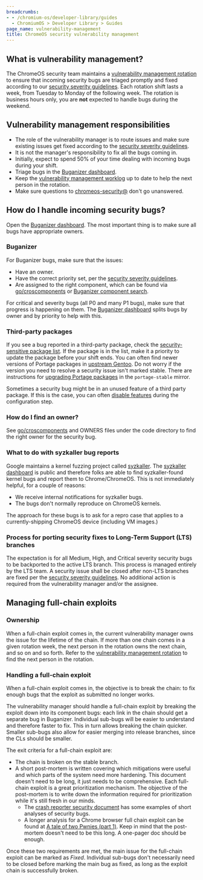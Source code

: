 ```yaml
---
breadcrumbs:
- - /chromium-os/developer-library/guides
  - ChromiumOS > Developer Library > Guides
page_name: vulnerability-management
title: ChromeOS security vulnerability management
---
```


## What is vulnerability management?

The ChromeOS security team maintains a [vulnerability management rotation] to
ensure that incoming security bugs are triaged promptly and fixed according to
our [security severity guidelines]. Each rotation shift lasts a week, from
Tuesday to Monday of the following week. The rotation is business hours only,
you are **not** expected to handle bugs during the weekend.

## Vulnerability management responsibilities

*   The role of the vulnerability manager is to route issues and make sure
    existing issues get fixed according to the [security severity guidelines].
*   It is not the manager's responsibility to fix all the bugs coming in.
*   Initially, expect to spend 50% of your time dealing with incoming bugs
    during your shift.
*   Triage bugs in the [Buganizer dashboard].
*   Keep the [vulnerability management worklog] up to date to help the next
    person in the rotation.
*   Make sure questions to [chromeos-security@] don't go unanswered.

## How do I handle incoming security bugs?

Open the [Buganizer dashboard]. The most important thing is to make sure all
bugs have appropriate owners.

### Buganizer

For Buganizer bugs, make sure that the issues:

*   Have an owner.
*   Have the correct priority set, per the [security severity guidelines].
*   Are assigned to the right component, which can be found via
    [go/croscomponents] or [Buganizer component search].

For critical and severity bugs (all P0 and many P1 bugs), make sure that
progress is happening on them. The [Buganizer dashboard] splits bugs by owner
and by priority to help with this.

### Third-party packages

If you see a bug reported in a third-party package, check the
[security-sensitive package list]. If the package is in the list, make it a
priority to update the package before your shift ends. You can often find newer
versions of Portage packages in [upstream Gentoo]. Do not worry if the version
you need to resolve a security issue isn't marked stable. There are
instructions for [upgrading Portage packages] in the `portage-stable` mirror.

Sometimes a security bug might be in an unused feature of a third party package.
If this is the case, you can often [disable features] during the configuration
step.

### How do I find an owner?

See [go/croscomponents] and OWNERS files under the code directory to find the
right owner for the security bug.

### What to do with syzkaller bug reports

Google maintains a kernel fuzzing project called [syzkaller]. The
[syzkaller dashboard] is public and therefore folks are able to find
syzkaller-found kernel bugs and report them to Chrome/ChromeOS. This is not
immediately helpful, for a couple of reasons:

*   We receive internal notifications for syzkaller bugs.
*   The bugs don't normally reproduce on ChromeOS kernels.

The approach for these bugs is to ask for a repro case that applies to a
currently-shipping ChromeOS device (including VM images.)

### Process for porting security fixes to Long-Term Support (LTS) branches

The expectation is for all Medium, High, and Critical severity security bugs
to be backported to the active LTS branch. This process is managed entirely by
the LTS team. A security issue shall be closed after non-LTS branches are fixed
per the [security severity guidelines]. No additional action is required from
the vulnerability manager and/or the assignee.

## Managing full-chain exploits

### Ownership

When a full-chain exploit comes in, the current vulnerability manager owns the
issue for the lifetime of the chain. If more than one chain comes in a given
rotation week, the next person in the rotation owns the next chain, and so on
and so forth. Refer to the [vulnerability management rotation] to find the next
person in the rotation.

### Handling a full-chain exploit

When a full-chain exploit comes in, the objective is to break the chain: to fix
enough bugs that the exploit as submitted no longer works.

The vulnerability manager should handle a full-chain exploit by breaking the
exploit down into its component bugs: each link in the chain should get a
separate bug in Buganizer. Individual sub-bugs will be easier to understand and
therefore faster to fix. This in turn allows breaking the chain quicker. Smaller
sub-bugs also allow for easier merging into release branches, since the CLs
should be smaller.

The exit criteria for a full-chain exploit are:

*   The chain is broken on the stable branch.
*   A short post-mortem is written covering which mitigations were useful and
    which parts of the system need more hardening. This document doesn't need to
    be long, it just needs to be comprehensive. Each full-chain exploit is a
    great prioritization mechanism. The objective of the post-mortem is to write
    down the information required for prioritization while it's still fresh in
    our minds.
    *   The [crash reporter security document] has some examples of short
        analyses of security bugs.
    *   A longer analysis for a Chrome browser full chain exploit can be found
        at [A tale of two Pwnies (part 1)]. Keep in mind that the post-mortem
        doesn't need to be this long. A one-pager doc should be enough.

Once these two requirements are met, the main issue for the full-chain exploit
can be marked as *Fixed*. Individual sub-bugs don't necessarily need to be
closed before marking the main bug as fixed, as long as the exploit chain is
successfully broken.

[vulnerability management rotation]: https://goto.google.com/chromeos-security-vulnerability-management
[security severity guidelines]: /chromium-os/developer-library/guides/bugs/security-severity-guidelines/
[vulnerability management worklog]: https://docs.google.com/document/d/1iEVgTiiO0GNcgMKMW4e61vGZeNGU2G41wg32zTaJ6qw/edit
[security-sensitive package list]: /chromium-os/developer-library/reference/security/sensitive-chromeos-packages
[Buganizer dashboard]: https://goto.google.com/cros-security-sheriff-buganizer
[go/croscomponents]: https://goto.google.com/croscomponents
[Buganizer component search]: https://b.corp.google.com/components
[upstream Gentoo]: https://packages.gentoo.org/categories
[chromeos-security@]: https://groups.google.com/a/google.com/forum/#!forum/chromeos-security
[crash reporter security document]: https://chromium.googlesource.com/chromiumos/platform2/+/HEAD/crash-reporter/docs/security.md
[A tale of two Pwnies (part 1)]: https://blog.chromium.org/2012/05/tale-of-two-pwnies-part-1.html
[syzkaller]: https://github.com/google/syzkaller
[syzkaller dashboard]: https://syzkaller.appspot.com/upstream
[LTS branches]: https://goto.google.com/chromeos-commercial-lts-g3doc
[disable features]: https://crrev.com/c/1641862/1/chromeos/config/env/net-misc/curl
[upgrading Portage packages]: /chromium-os/developer-library/guides/portage/package-upgrade-process/
